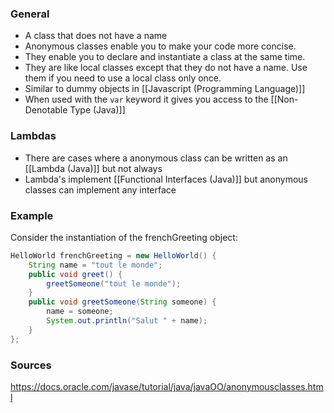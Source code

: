 ### General
- A class that does not have a name
- Anonymous classes enable you to make your code more concise. 
- They enable you to declare and instantiate a class at the same time. 
- They are like local classes except that they do not have a name. Use them if you need to use a local class only once.
- Similar to dummy objects in [[Javascript (Programming Language)]]
- When used with the `var` keyword it gives you access to the [[Non-Denotable Type (Java)]]


### Lambdas
- There are cases where a anonymous class can be written as an [[Lambda (Java)]] but not always
- Lambda's implement [[Functional Interfaces (Java)]] but anonymous classes can implement any interface

### Example
Consider the instantiation of the frenchGreeting object:
```java
HelloWorld frenchGreeting = new HelloWorld() {
	String name = "tout le monde";
	public void greet() {
		greetSomeone("tout le monde");
	}
	public void greetSomeone(String someone) {
		name = someone;
		System.out.println("Salut " + name);
	}
};
```
### Sources
https://docs.oracle.com/javase/tutorial/java/javaOO/anonymousclasses.html